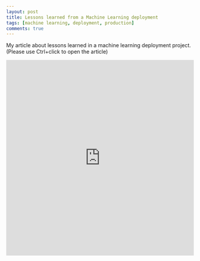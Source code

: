 ```yaml
---
layout: post
title: Lessons learned from a Machine Learning deployment
tags: [machine learning, deployment, production]
comments: true
---
```

My article about lessons learned in a machine learning deployment project. (Please use Ctrl+click to open the article)

<iframe src="https://www.linkedin.com/embed/feed/update/urn:li:ugcPost:6704678109377019904" height="524" width="504" frameborder="0" allowfullscreen="" title="Embedded post"></iframe>